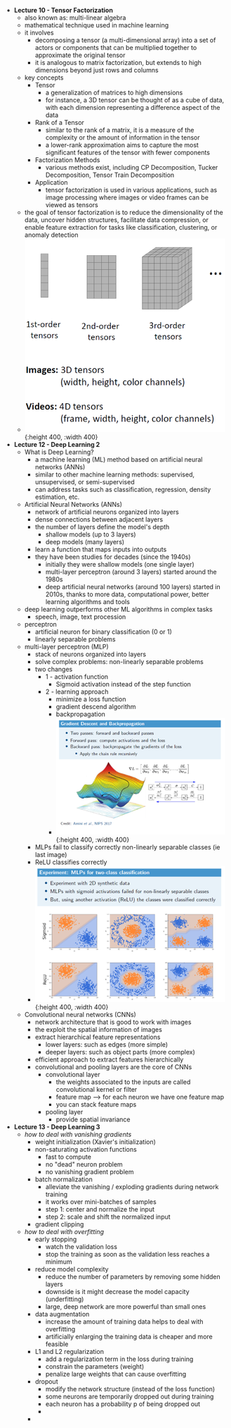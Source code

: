- **Lecture 10 - Tensor Factorization**
	- also known as: multi-linear algebra
	- mathematical technique used in machine learning
	- it involves
		- decomposing a tensor (a multi-dimensional array) into a set of actors or components that can be multiplied together to approximate the original tensor
		- it is analogous to matrix factorization, but extends to high dimensions beyond just rows and columns
	- key concepts
		- Tensor
			- a generalization of matrices to high dimensions
			- for instance, a 3D tensor can be thought of as a cube of data, with each dimension representing a difference aspect of the data
		- Rank of a Tensor
			- similar to the rank of a matrix, it is a measure of the complexity or the amount of information in the tensor
			- a lower-rank approximation aims to capture the most significant features of the tensor with fewer components
		- Factorization Methods
			- various methods exist, including CP Decomposition, Tucker Decomposition, Tensor Train Decomposition
		- Application
			- tensor factorization is used in various applications, such as image processing where images or video frames can be viewed as tensors
	- the goal of tensor factorization is to reduce the dimensionality of the data, uncover hidden structures, facilitate data compression, or enable feature extraction for tasks like classification, clustering, or anomaly detection
	- ![image.png](../assets/image_1705245129397_0.png){:height 400, :width 400}
- **Lecture 12 - Deep Learning 2**
	- What is Deep Learning?
		- a machine learning (ML) method based on artificial neural networks (ANNs)
		- similar to other machine learning methods: supervised, unsupervised, or semi-supervised
		- can address tasks such as classification, regression, density estimation, etc.
	- Artificial Neural Networks (ANNs)
		- network of artificial neurons organized into layers
		- dense connections between adjacent layers
		- the number of layers define the model's depth
			- shallow models (up to 3 layers)
			- deep models (many layers)
		- learn a function that maps inputs into outputs
		- they have been studies for decades (since the 1940s)
			- initially they were shallow models (one single layer)
			- multi-layer perceptron (around 3 layers) started around the 1980s
			- deep artificial neural networks (around 100 layers) started in 2010s, thanks to more data, computational power, better learning algorithms and tools
	- deep learning outperforms other ML algorithms in complex tasks
		- speech, image, text procession
	- perceptron
		- artificial neuron for binary classification (0 or 1)
		- linearly separable problems
	- multi-layer perceptron (MLP)
		- stack of neurons organized into layers
		- solve complex problems: non-linearly separable problems
		- two changes
			- 1 - activation function
				- Sigmoid activation instead of the step function
			- 2 - learning approach
				- minimize a loss function
				- gradient descend algorithm
				- backpropagation
				- ![image.png](../assets/image_1705251926721_0.png){:height 400, :width 400}
		- MLPs fail to classify correctly non-linearly separable classes (ie last image)
		- ReLU classifies correctly
		- ![image.png](../assets/image_1705252078803_0.png){:height 400, :width 400}
	- Convolutional neural networks (CNNs)
		- network architecture that is good to work with images
		- the exploit the spatial information of images
		- extract hierarchical feature representations
			- lower layers: such as edges (more simple)
			- deeper layers: such as object parts (more complex)
		- efficient approach to extract features hierarchically
		- convolutional and pooling layers are the core of CNNs
			- convolutional layer
				- the weights associated to the inputs are called convolutional kernel or filter
				- feature map --> for each neuron we have one feature map
				- you can stack feature maps
			- pooling layer
				- provide spatial invariance
- **Lecture 13 - Deep Learning 3**
	- *how to deal with vanishing gradients*
		- weight initialization (Xavier's initialization)
		- non-saturating activation functions
			- fast to compute
			- no "dead" neuron problem
			- no vanishing gradient problem
		- batch normalization
			- alleviate the vanishing / exploding gradients during network training
			- it works over mini-batches of samples
			- step 1: center and normalize the input
			- step 2: scale and shift the normalized input
		- gradient clipping
	- *how to deal with overfitting*
		- early stopping
			- watch the validation loss
			- stop the training as soon as the validation less reaches a minimum
		- reduce model complexity
			- reduce the number of parameters by removing some hidden layers
			- downside is it might decrease the model capacity (underfitting)
			- large, deep network are more powerful than small ones
		- data augmentation
			- increase the amount of training data helps to deal with overfitting
			- artificially enlarging the training data is cheaper and more feasible
		- L1 and L2 regularization
			- add a regularization term in the loss during training
			- constrain the parameters (weight)
			- penalize large weights that can cause overfitting
		- dropout
			- modify the network structure (instead of the loss function)
			- some neurons are temporarily dropped out during training
			- each neuron has a probability p of being dropped out
			-
		-